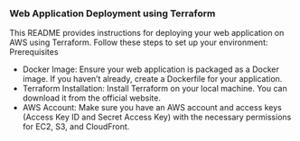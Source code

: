 ### Web Application Deployment using Terraform
This README provides instructions for deploying your web application on AWS using Terraform. Follow these steps to set up your environment:
Prerequisites
- Docker Image: Ensure your web application is packaged as a Docker image. If you haven’t already, create a Dockerfile for your application.
- Terraform Installation: Install Terraform on your local machine. You can download it from the official website.
- AWS Account: Make sure you have an AWS account and access keys (Access Key ID and Secret Access Key) with the necessary permissions for EC2, S3, and CloudFront.
